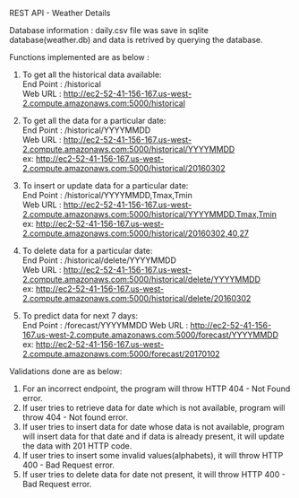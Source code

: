REST API - Weather Details

Database information : daily.csv file was save in sqlite database(weather.db) and data is retrived by querying the database.

Functions implemented are as below :

1. To get all the historical data available:   
End Point : /historical   
Web URL : http://ec2-52-41-156-167.us-west-2.compute.amazonaws.com:5000/historical   

2. To get all the data for a particular date:   
End Point : /historical/YYYYMMDD   
Web URL : http://ec2-52-41-156-167.us-west-2.compute.amazonaws.com:5000/historical/YYYYMMDD   
ex: http://ec2-52-41-156-167.us-west-2.compute.amazonaws.com:5000/historical/20160302   

3. To insert or update data for a particular date:   
End Point : /historical/YYYYMMDD,Tmax,Tmin   
Web URL : http://ec2-52-41-156-167.us-west-2.compute.amazonaws.com:5000/historical/YYYYMMDD,Tmax,Tmin   
ex: http://ec2-52-41-156-167.us-west-2.compute.amazonaws.com:5000/historical/20160302,40,27   

4. To delete data for a particular date:   
End Point : /historical/delete/YYYYMMDD   
Web URL : http://ec2-52-41-156-167.us-west-2.compute.amazonaws.com:5000/historical/delete/YYYYMMDD   
ex: http://ec2-52-41-156-167.us-west-2.compute.amazonaws.com:5000/historical/delete/20160302    

5. To predict data for next 7 days:   
End Point : /forecast/YYYYMMDD
Web URL : http://ec2-52-41-156-167.us-west-2.compute.amazonaws.com:5000/forecast/YYYYMMDD   
ex: http://ec2-52-41-156-167.us-west-2.compute.amazonaws.com:5000/forecast/20170102   

Validations done are as below:   
1. For an incorrect endpoint, the program will throw HTTP 404 - Not Found error.   
2. If user tries to retrieve data for date which is not available, program will throw 404 - Not found error.   
3. If user tries to insert data for date whose data is not available, program will insert data for that date and if data is already present, it will update the data with 201 HTTP code.   
4. If user tries to insert some invalid values(alphabets), it will throw HTTP 400 - Bad Request error.   
5. If user tries to delete data for date not present, it will throw HTTP 400 - Bad Request error.   
